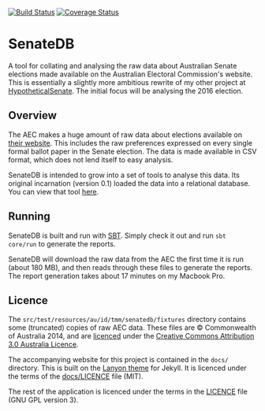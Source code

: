 [![Build Status](https://travis-ci.org/tmccarthy/SenateDB.svg?branch=master)](https://travis-ci.org/tmccarthy/SenateDB)
[![Coverage Status](https://coveralls.io/repos/github/tmccarthy/SenateDB/badge.svg?branch=master)](https://coveralls.io/github/tmccarthy/SenateDB?branch=master)

# SenateDB

A tool for collating and analysing the raw data about Australian Senate elections made available on the 
Australian Electoral Commission's website. This is essentially a slightly more ambitious rewrite of my 
other project at [HypotheticalSenate](https://github.com/tmccarthy/HypotheticalSenate). The initial focus
will be analysing the 2016 election.

## Overview

The AEC makes a huge amount of raw data about elections available on 
[their website](http://results.aec.gov.au/20499/Website/SenateDownloadsMenu-20499-Csv.htm). This includes the raw 
preferences expressed on every single formal ballot paper in the Senate election. The data is made available in CSV 
format, which does not lend itself to easy analysis.

SenateDB is intended to grow into a set of tools to analyse this data. Its original incarnation (version 0.1) loaded the
data into a relational database. You can view that tool [here](https://github.com/tmccarthy/SenateDB/tree/v0.1).

## Running

SenateDB is built and run with [SBT](http://www.scala-sbt.org/). Simply check it out and run `sbt core/run` to generate 
the reports.

SenateDB will download the raw data from the AEC the first time it is run (about 180 MB), and then reads through these
files to generate the reports. The report generation takes about 17 minutes on my Macbook Pro.

## Licence

The `src/test/resources/au/id/tmm/senatedb/fixtures` directory contains some (truncated) copies of raw AEC data. These 
files are © Commonwealth of Australia 2014, and are [licenced](http://www.aec.gov.au/footer/Copyright.htm) under the 
[Creative Commons Attribution 3.0 Australia Licence](http://creativecommons.org/licenses/by/3.0/au/).

The accompanying website for this project is contained in the `docs/` directory. This is built on the 
[Lanyon theme](https://github.com/poole/lanyon) for Jekyll. It is licenced under the terms of the 
[docs/LICENCE](docs/LICENCE) file (MIT).

The rest of the application is licenced under the terms in the [LICENCE](LICENCE) file (GNU GPL version 3).
